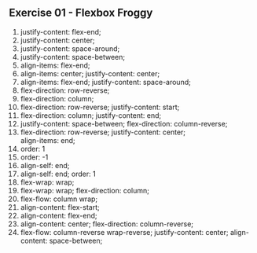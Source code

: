 ## Exercise 01 - Flexbox Froggy

1. justify-content: flex-end;
2. justify-content: center;
3. justify-content: space-around;
4. justify-content: space-between;
5. align-items: flex-end;
6. align-items: center;
   justify-content: center;
7. align-items: flex-end;
   justify-content: space-around;
8. flex-direction: row-reverse;
9. flex-direction: column;
10. flex-direction: row-reverse;
    justify-content: start;
11. flex-direction: column;
    justify-content: end;
12. justify-content: space-between;
    flex-direction: column-reverse;
13. flex-direction: row-reverse;
    justify-content: center;  
    align-items: end;
14. order: 1
15. order: -1
16. align-self: end;
17. align-self: end;
    order: 1
18. flex-wrap: wrap;
19. flex-wrap: wrap;
    flex-direction: column;
20. flex-flow: column wrap;
21. align-content: flex-start;
22. align-content: flex-end;
23. align-content: center;
    flex-direction: column-reverse;
24. flex-flow: column-reverse wrap-reverse;
    justify-content: center;
    align-content: space-between;
